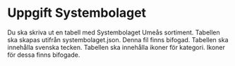 # Uppgift Systembolaget
Du ska skriva ut en tabell med Systembolaget Umeås sortiment. 
Tabellen ska skapas utifrån systembolaget.json. Denna fil finns bifogad.
Tabellen ska innehålla svenska tecken. 
Tabellen ska innehålla ikoner för kategori. Ikoner för dessa finns bifogade.
